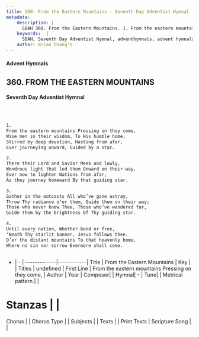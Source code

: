 ```yaml
---
title: 360. From the Eastern Mountains - Seventh Day Adventist Hymnal
metadata:
    description: |
      SDAH 360. From the Eastern Mountains. 1. From the eastern mountains Pressing on they come, Wise men in their wisdom, To His humble home; Stirred by deep devotion, Hasting from afar, Ever journeying onward, Guided by a star.
    keywords:  |
      SDAH, Seventh Day Adventist Hymnal, adventhymnals, advent hymnals, From the Eastern Mountains, From the eastern mountains Pressing on they come, 
    author: Brian Onang'o
---
```


#### Advent Hymnals
## 360. FROM THE EASTERN MOUNTAINS
#### Seventh Day Adventist Hymnal

```txt



1.
From the eastern mountains Pressing on they come,
Wise men in their wisdom, To His humble home;
Stirred by deep devotion, Hasting from afar,
Ever journeying onward, Guided by a star.

2.
There their Lord and Savior Meek and lowly,
Wondrous light that led them Onward on their way,
Ever now to lighten Nations from afar,
As they journey homeward By that guiding star.

3.
Gather in the outcasts All who’ve gone astray,
Throw Thy radiance o’er them, Guide them on their way;
Those who never knew Thee, Those who’ve wandered far,
Guide them by the brightness Of Thy guiding star.

4.
Until every nation, Whether bond or free,
‘Neath Thy starlit banner, Jesus follows thee.
O’er the distant mountains To that heavenly home,
Where no sin nor sorrow Evermore shall come.



```

- |   -  |
-------------|------------|
Title | From the Eastern Mountains |
Key |  |
Titles | undefined |
First Line | From the eastern mountains Pressing on they come, |
Author | 
Year | 
Composer|  |
Hymnal|  - |
Tune|  |
Metrical pattern | |
# Stanzas |  |
Chorus |  |
Chorus Type |  |
Subjects |  |
Texts |  |
Print Texts | 
Scripture Song |  |
  
